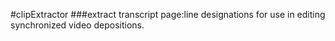 #clipExtractor
###extract transcript page:line designations for use in editing synchronized video depositions.


